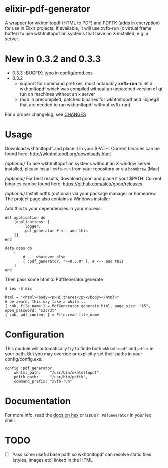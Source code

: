 # elixir-pdf-generator

A wrapper for wkhtmltopdf (HTML to PDF) and PDFTK (adds in encryption) for use in Elixir projects. If available, it will use xvfb-run (x virtual frame buffer) to use wkhtmltopdf on systems that have no X installed, e.g. a server.

# New in 0.3.2 and 0.3.3

  - 0.3.3
    -BUGFIX: typo in config/prod.exs
  - 0.3.2
    - support for command prefixes, most notabably **xvfb-run** to let a
      wkhtmltopdf which was compiled without an unpatched version of qt run on
      machines without an x server
    - (add in precompiled, patched binaries for wkhtmltopdf and libjpeg8 that are
      needed to run wkhtmltopdf without xvfb-run)

For a proper changelog, see [CHANGES](CHANGES.md)

# Usage

Download wkhtmltopdf and place it in your $PATH. Current binaries can be found here:
http://wkhtmltopdf.org/downloads.html

_(optional)_ To use wkhtmltopdf on systems without an X window server installed, please install `xvfb-run` from your repository or via `homebrew` (Mac)

_(optional)_ For best results, download goon and place it yout $PATH. Current binaries can be found here:
https://github.com/alco/goon/releases

_(optional)_ Install pdftk (optional) via your package manager or homebrew. The project page also contains a Windows installer

Add this to your dependencies in your mix.exs:

    def application do
        [applications: [
            :logger, 
            :pdf_generator # <-- add this
        ]]
    end
    
    defp deps do
        [
            # ... whatever else
            { :pdf_generator, ">=0.3.0" }, # <-- and this
        ]
    end

Then pass some html to PdfGenerator.generate

```
$ iex -S mix

html = "<html><body><p>Hi there!</p></body></html>"
# be aware, this may take a while...
{ :ok, file_name } = PdfGenerator.generate html, page_size: "A5", open_password: "s3cr3t" 
{ :ok, pdf_content } = File.read file_name 
```

# Configuration

This module will automatically try to finde both `wkhtmltopdf` and `pdftk` in
your path. But you may override or explicitly set their paths in your
config/config.exs:

```
config :pdf_generator,
    wkhtml_path:    "/usr/bin/wkhtmltopdf",
    pdftk_path:     "/usr/bin/pdftk",
    command_prefix: "xvfb-run"
```

# Documentation

For more info, read the [docs on hex](http://hexdocs.pm/pdf_generator) or issue
`h PdfGenerator` in your iex shell.

TODO
====

- [ ] Pass some useful base path so wkhtmltopdf can resolve static files
  (styles, images etc) linked in the HTML
